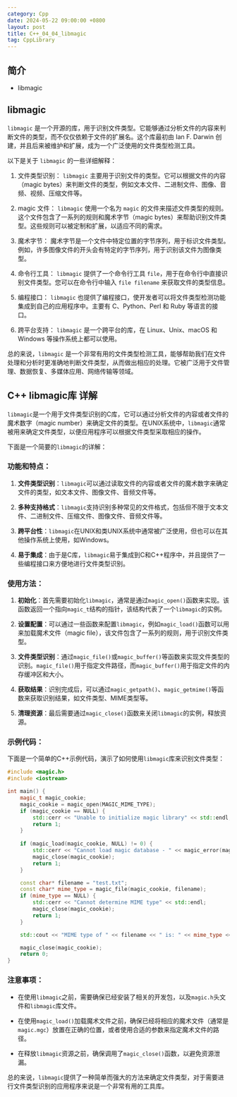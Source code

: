 ```yaml
---
category: Cpp
date: 2024-05-22 09:00:00 +0800
layout: post
title: C++_04_04_libmagic
tag: CppLibrary
---
```

## 简介

+ libmagic

## libmagic 

`libmagic` 是一个开源的库，用于识别文件类型。它能够通过分析文件的内容来判断文件的类型，而不仅仅依赖于文件的扩展名。这个库最初由 Ian F. Darwin 创建，并且后来被维护和扩展，成为一个广泛使用的文件类型检测工具。

以下是关于 `libmagic` 的一些详细解释：

1. 文件类型识别：
   `libmagic` 主要用于识别文件的类型。它可以根据文件的内容（magic bytes）来判断文件的类型，例如文本文件、二进制文件、图像、音频、视频、压缩文件等。

2. magic 文件：
   `libmagic` 使用一个名为 `magic` 的文件来描述文件类型的规则。这个文件包含了一系列的规则和魔术字节（magic bytes）来帮助识别文件类型。这些规则可以被定制和扩展，以适应不同的需求。

3. 魔术字节：
   魔术字节是一个文件中特定位置的字节序列，用于标识文件类型。例如，许多图像文件的开头会有特定的字节序列，用于识别该文件为图像类型。

4. 命令行工具：
   `libmagic` 提供了一个命令行工具 `file`，用于在命令行中直接识别文件类型。您可以在命令行中输入 `file filename` 来获取文件的类型信息。

5. 编程接口：
   `libmagic` 也提供了编程接口，使开发者可以将文件类型检测功能集成到自己的应用程序中。主要有 C、Python、Perl 和 Ruby 等语言的接口。

6. 跨平台支持：
   `libmagic` 是一个跨平台的库，在 Linux、Unix、macOS 和 Windows 等操作系统上都可以使用。

总的来说，`libmagic` 是一个非常有用的文件类型检测工具，能够帮助我们在文件处理和分析时更准确地判断文件类型，从而做出相应的处理。它被广泛用于文件管理、数据恢复、多媒体应用、网络传输等领域。

## C++ libmagic库 详解

`libmagic`是一个用于文件类型识别的C库，它可以通过分析文件的内容或者文件的魔术数字（magic number）来确定文件的类型。在UNIX系统中，`libmagic`通常被用来确定文件类型，以便应用程序可以根据文件类型采取相应的操作。

下面是一个简要的`libmagic`的详解：

### 功能和特点：

1. **文件类型识别**：`libmagic`可以通过读取文件的内容或者文件的魔术数字来确定文件的类型，如文本文件、图像文件、音频文件等。

2. **多种支持格式**：`libmagic`支持识别多种常见的文件格式，包括但不限于文本文件、二进制文件、压缩文件、图像文件、音频文件等。

3. **跨平台性**：`libmagic`在UNIX和类UNIX系统中通常被广泛使用，但也可以在其他操作系统上使用，如Windows。

4. **易于集成**：由于是C库，`libmagic`易于集成到C和C++程序中，并且提供了一些编程接口来方便地进行文件类型识别。

### 使用方法：

1. **初始化**：首先需要初始化`libmagic`，通常是通过`magic_open()`函数来实现。该函数返回一个指向`magic_t`结构的指针，该结构代表了一个`libmagic`的实例。

2. **设置配置**：可以通过一些函数来配置`libmagic`，例如`magic_load()`函数可以用来加载魔术文件（magic file），该文件包含了一系列的规则，用于识别文件类型。

3. **文件类型识别**：通过`magic_file()`或`magic_buffer()`等函数来实现文件类型的识别。`magic_file()`用于指定文件路径，而`magic_buffer()`用于指定文件的内存缓冲区和大小。

4. **获取结果**：识别完成后，可以通过`magic_getpath()`、`magic_getmime()`等函数来获取识别结果，如文件类型、MIME类型等。

5. **清理资源**：最后需要通过`magic_close()`函数来关闭`libmagic`的实例，释放资源。

### 示例代码：

下面是一个简单的C++示例代码，演示了如何使用`libmagic`库来识别文件类型：

```cpp
#include <magic.h>
#include <iostream>

int main() {
    magic_t magic_cookie;
    magic_cookie = magic_open(MAGIC_MIME_TYPE);
    if (magic_cookie == NULL) {
        std::cerr << "Unable to initialize magic library" << std::endl;
        return 1;
    }
    
    if (magic_load(magic_cookie, NULL) != 0) {
        std::cerr << "Cannot load magic database - " << magic_error(magic_cookie) << std::endl;
        magic_close(magic_cookie);
        return 1;
    }

    const char* filename = "test.txt";
    const char* mime_type = magic_file(magic_cookie, filename);
    if (mime_type == NULL) {
        std::cerr << "Cannot determine MIME type" << std::endl;
        magic_close(magic_cookie);
        return 1;
    }

    std::cout << "MIME type of " << filename << " is: " << mime_type << std::endl;

    magic_close(magic_cookie);
    return 0;
}
```

### 注意事项：

- 在使用`libmagic`之前，需要确保已经安装了相关的开发包，以及`magic.h`头文件和`libmagic`库文件。

- 在使用`magic_load()`加载魔术文件之前，确保已经将相应的魔术文件（通常是`magic.mgc`）放置在正确的位置，或者使用合适的参数来指定魔术文件的路径。

- 在释放`libmagic`资源之前，确保调用了`magic_close()`函数，以避免资源泄漏。

总的来说，`libmagic`提供了一种简单而强大的方法来确定文件类型，对于需要进行文件类型识别的应用程序来说是一个非常有用的工具库。